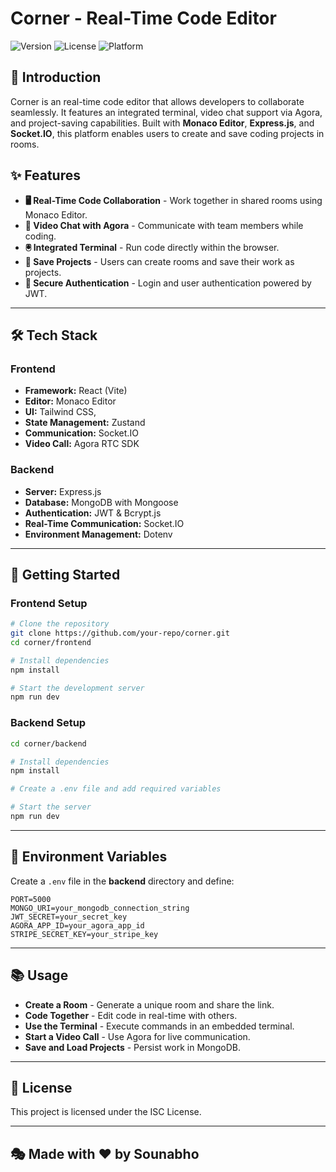 # Corner - Real-Time  Code Editor

![Version](https://img.shields.io/badge/version-1.0.0-blue)
![License](https://img.shields.io/badge/license-ISC-green)
![Platform](https://img.shields.io/badge/platform-Web-lightgrey)

## 🚀 Introduction
Corner is an  real-time code editor that allows developers to collaborate seamlessly. It features an integrated terminal, video chat support via Agora, and project-saving capabilities. Built with **Monaco Editor**, **Express.js**, and **Socket.IO**, this platform enables users to create and save coding projects in rooms.

## ✨ Features
- **🖥️ Real-Time Code Collaboration** - Work together in shared rooms using Monaco Editor.
- **🎥 Video Chat with Agora** - Communicate with team members while coding.
- **🖲️ Integrated Terminal** - Run code directly within the browser.
- **📁 Save Projects** - Users can create rooms and save their work as projects.
- **🔐 Secure Authentication** - Login and user authentication powered by JWT.


---

## 🛠️ Tech Stack

### **Frontend**
- **Framework:** React (Vite)
- **Editor:** Monaco Editor
- **UI:** Tailwind CSS,
- **State Management:** Zustand
- **Communication:** Socket.IO
- **Video Call:** Agora RTC SDK


### **Backend**
- **Server:** Express.js
- **Database:** MongoDB with Mongoose
- **Authentication:** JWT & Bcrypt.js
- **Real-Time Communication:** Socket.IO
- **Environment Management:** Dotenv

---

## 🚀 Getting Started

### **Frontend Setup**
```sh
# Clone the repository
git clone https://github.com/your-repo/corner.git
cd corner/frontend

# Install dependencies
npm install

# Start the development server
npm run dev
```

### **Backend Setup**
```sh
cd corner/backend

# Install dependencies
npm install

# Create a .env file and add required variables

# Start the server
npm run dev
```

---

## 🔑 Environment Variables
Create a `.env` file in the **backend** directory and define:
```
PORT=5000
MONGO_URI=your_mongodb_connection_string
JWT_SECRET=your_secret_key
AGORA_APP_ID=your_agora_app_id
STRIPE_SECRET_KEY=your_stripe_key
```

---

## 📚 Usage
- **Create a Room** - Generate a unique room and share the link.
- **Code Together** - Edit code in real-time with others.
- **Use the Terminal** - Execute commands in an embedded terminal.
- **Start a Video Call** - Use Agora for live communication.
- **Save and Load Projects** - Persist work in MongoDB.

---

## 📜 License
This project is licensed under the ISC License.

---

## 🎭 Made with ❤️ by Sounabho

